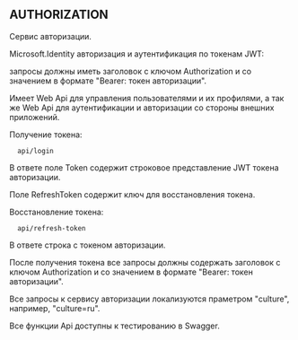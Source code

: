 ## AUTHORIZATION ##

Сервис авторизации.

Microsoft.Identity авторизация и аутентификация по токенам JWT:

запросы должны иметь заголовок с ключом Authorization и со значением в формате "Bearer: токен авторизации".

Имеет Web Api для управления пользователями и их профилями, а так же Web Api для аутентификации и авторизации со стороны внешних приложений.

Получение токена:

```
  api/login
```
  
В ответе поле Token содержит строковое представление JWT токена авторизации.

Поле RefreshToken содержит ключ для восстановления токена.


Восстановление токена:

```
  api/refresh-token
 ```
  
В ответе строка с токеном авторизации.

После получения токена все запросы должны содержать заголовок с ключом Authorization и со значением в формате "Bearer: токен авторизации".

Все запросы к сервису авторизации локализуются праметром "culture", например, "culture=ru".

Все функции Api доступны к тестированию в Swagger.
